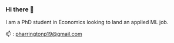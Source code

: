 ### Hi there 👋 

I am a PhD student in Economics looking to land an applied ML job. 

📫 : pharringtonp19@gmail.com
